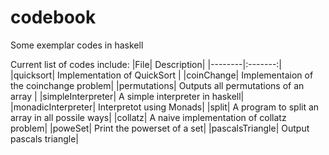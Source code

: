 # codebook
Some exemplar codes in haskell

Current list of codes include:
|File| Description|
|--------|:-------:|
|quicksort| Implementation of QuickSort |
|coinChange| Implementaion of the coinchange problem|
|permutations| Outputs all permutations of an array |
|simpleInterpreter|  A simple interpreter in haskell|
|monadicInterpreter| Interpretot using Monads|
|split| A program to split an array in all possile ways| 
|collatz| A naive implementation of collatz problem|
|poweSet| Print the powerset of a set|
|pascalsTriangle| Output pascals triangle|

